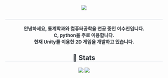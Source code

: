 <div align= "center">
    <img src="https://capsule-render.vercel.app/api?type=rounded&color=auto&height=120&text=JinHub&animation=&fontColor=000000&fontSize=40" />
    </div>
    <div align= "center"> 
    <h2 style="border-bottom: 1px solid #d8dee4; color: #282d33;">  </h2>  
    <div style="font-weight: 700; font-size: 15px; text-align: center; color: #282d33;"> 안녕하세요, 통계학과와 컴퓨터공학을 전공 중인 이수진입니다.<br/>C, python을 주로 이용합니다.<br/>현재 Unity를 이용한 2D 게임을 개발하고 있습니다. </div> 
    </div>
    <div align= "center"> 
    <h2 style="border-bottom: 1px solid #d8dee4; color: #282d33;"> 🏅 Stats </h2> <div align= "center"> <img src="https://github-readme-stats.vercel.app/api?username=dansalt525&bg_color=180,00000000,&title_color=000000&text_color=000000"
         /> <img src="https://github-readme-stats.vercel.app/api/top-langs/?username=dansalt525&layout=compact&bg_color=180,00000000,&title_color=000000&text_color=000000"
           /> </div> 
    </div>
    
